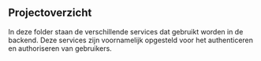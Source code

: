 ## Projectoverzicht

In deze folder staan de verschillende services dat gebruikt worden in de backend. Deze services zijn voornamelijk opgesteld voor het authenticeren en authoriseren van gebruikers.
